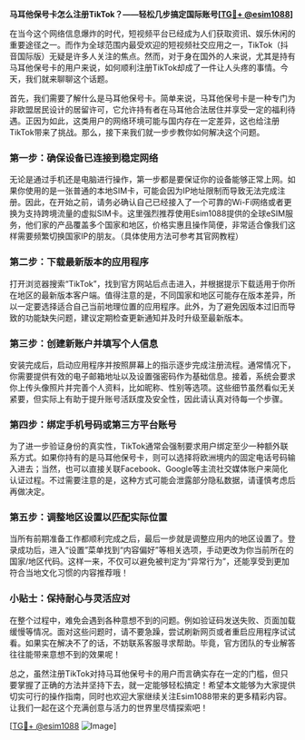 **马耳他保号卡怎么注册TikTok？——轻松几步搞定国际账号[[TG💪+ @esim1088](https://t.me/s/esim1088)]**

在当今这个网络信息爆炸的时代，短视频平台已经成为人们获取资讯、娱乐休闲的重要途径之一。而作为全球范围内最受欢迎的短视频社交应用之一，TikTok（抖音国际版）无疑是许多人关注的焦点。然而，对于身在国外的人来说，尤其是持有马耳他保号卡的用户来说，如何顺利注册TikTok却成了一件让人头疼的事情。今天，我们就来聊聊这个话题。

首先，我们需要了解什么是马耳他保号卡。简单来说，马耳他保号卡是一种专门为非欧盟居民设计的居留许可，它允许持有者在马耳他合法居住并享受一定的福利待遇。正因为如此，这类用户的网络环境可能与国内存在一定差异，这也给注册TikTok带来了挑战。那么，接下来我们就一步步教你如何解决这个问题。

### 第一步：确保设备已连接到稳定网络

无论是通过手机还是电脑进行操作，第一步都是要保证你的设备能够正常上网。如果你使用的是一张普通的本地SIM卡，可能会因为IP地址限制而导致无法完成注册。因此，在开始之前，请务必确认自己已经接入了一个可靠的Wi-Fi网络或者更换为支持跨境流量的虚拟SIM卡。这里强烈推荐使用Esim1088提供的全球eSIM服务，他们家的产品覆盖多个国家和地区，价格实惠且操作简便，非常适合像我们这样需要频繁切换国家IP的朋友。（具体使用方法可参考其官网教程）

### 第二步：下载最新版本的应用程序

打开浏览器搜索“TikTok”，找到官方网站后点击进入，并根据提示下载适用于你所在地区的最新版本客户端。值得注意的是，不同国家和地区可能存在版本差异，所以一定要选择适合自己当前地理位置的应用程序。此外，为了避免因版本过旧而导致的功能缺失问题，建议定期检查更新通知并及时升级至最新版本。

### 第三步：创建新账户并填写个人信息

安装完成后，启动应用程序并按照屏幕上的指示逐步完成注册流程。通常情况下，你需要提供有效的电子邮箱地址以及设置强密码作为基础信息。接着，系统会要求你上传头像照片并完善个人资料，比如昵称、性别等选项。这些细节虽然看似无关紧要，但实际上有助于提升账号活跃度及安全性，因此请认真对待每一个步骤。

### 第四步：绑定手机号码或第三方平台账号

为了进一步验证身份的真实性，TikTok通常会强制要求用户绑定至少一种额外联系方式。如果你持有的是马耳他保号卡，则可以选择将欧洲境内的固定电话号码输入进去；当然，也可以直接关联Facebook、Google等主流社交媒体账户来简化认证过程。不过需要注意的是，这种方式可能会泄露部分隐私数据，请谨慎考虑后再做决定。

### 第五步：调整地区设置以匹配实际位置

当所有前期准备工作都顺利完成之后，最后一步就是调整应用内的地区设置了。登录成功后，进入“设置”菜单找到“内容偏好”等相关选项，手动更改为你当前所在的国家/地区代码。这样一来，不仅可以避免被判定为“异常行为”，还能享受到更加符合当地文化习惯的内容推荐哦！

### 小贴士：保持耐心与灵活应对

在整个过程中，难免会遇到各种意想不到的问题。例如验证码发送失败、页面加载缓慢等情况。面对这些问题时，请不要急躁，尝试刷新网页或者重启应用程序试试看。如果实在解决不了的话，不妨联系客服寻求帮助。毕竟，官方团队的专业解答往往能带来意想不到的效果呢！

总之，虽然注册TikTok对持马耳他保号卡的用户而言确实存在一定的门槛，但只要掌握了正确的方法并坚持下去，就一定能够轻松搞定！希望本文能够为大家提供切实可行的操作指南，同时也欢迎大家继续关注Esim1088带来的更多精彩内容。让我们一起在这个充满创意与活力的世界里尽情探索吧！

[[TG💪+ @esim1088](https://t.me/s/esim1088) ![Image](https://i.postimg.cc/4NQfJmqS/Snipaste-2025-05-13-00-14-12.png)]